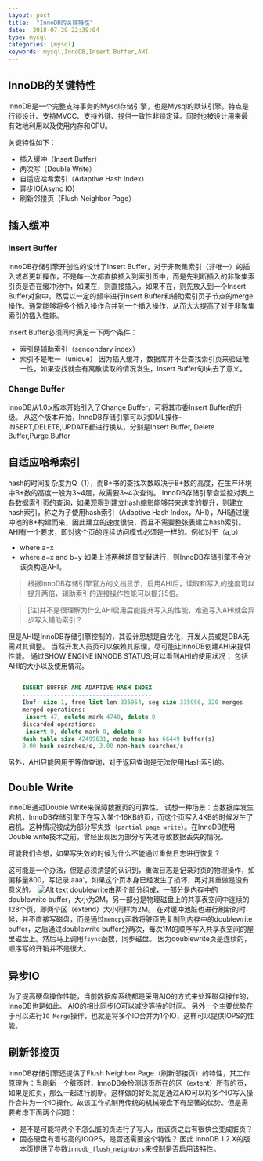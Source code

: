 ```yaml
---
layout: post
title:  "InnoDB的关键特性"
date:  2018-07-29 22:39:04
type: mysql
categories: [mysql]
keywords: mysql,InnoDB,Insert Buffer,AHI
---
```


## InnoDB的关键特性
InnoDB是一个完整支持事务的Mysql存储引擎，也是Mysql的默认引擎。特点是行锁设计、支持MVCC、支持外键、提供一致性非锁定读。同时也被设计用来最有效地利用以及使用内存和CPU。

关键特性如下：
- 插入缓冲（Insert Buffer）
- 两次写（Double Write）
- 自适应哈希索引（Adaptive Hash Index）
- 异步IO(Async IO)
- 刷新邻接页（Flush Neighbor Page）

## 插入缓冲
### Insert Buffer
InnoDB存储引擎开创性的设计了Insert Buffer，对于非聚集索引（非唯一）的插入或者更新操作，不是每一次都直接插入到索引页中，而是先判断插入的非聚集索引页是否在缓冲池中，如果在，则直接插入，如果不在，则先放入到一个Insert Buffer对象中。然后以一定的频率进行Insert Buffer和辅助索引页子节点的merge操作。通常能够将多个插入操作合并到一个插入操作，从而大大提高了对于非聚集索引的插入性能。

Insert Buffer必须同时满足一下两个条件：
- 索引是辅助索引（sencondary index）
- 索引不是唯一（unique）
因为插入缓冲，数据库并不会查找索引页来验证唯一性，如果查找就会有离散读取的情况发生，Insert Buffer句i失去了意义。
### Change Buffer
InnoDB从1.0.x版本开始引入了Change Buffer，可将其市委Insert Buffer的升级。
从这个版本开始，InnoDB存储引擎可以对DML操作-INSERT,DELETE,UPDATE都进行换从，分别是Insert Buffer, Delete Buffer,Purge Buffer

## 自适应哈希索引
hash的时间复杂度为Q（1），而B+书的查找次数取决于B+数的高度，在生产环境中B+数的高度一般为3~4层，故需要3~4次查询。
InnoDB存储引擎会监控对表上各数据索引页的查询，如果观察到建立hash缩影能够带来速度的提升，则建立hash索引，称之为子使用hash索引（Adaptive Hash Index，AHI），AHI通过缓冲池的B+构建而来，因此建立的速度很快，而且不需要整张表建立hash索引。
AHI有一个要求，即对这个页的连续访问模式必须是一样的。例如对于（a,b）
- where a=x
- where a=x and b=y
如果上述两种场景交替进行，则InnoDB存储引擎不会对该页构造AHI。
>根据InnoDB存储引擎官方的文档显示，启用AHI后，读取和写入的速度可以提升两倍，辅助索引的连接操作性能可以提升5倍。
 
 
>[注]并不是很理解为什么AHI启用后能提升写入的性能，难道写入AHI就会异步写入辅助索引？

但是AHI是InnoDB存储引擎控制的，其设计思想是自优化，开发人员或是DBA无需对其调整。
当然开发人员页可以依赖其原理，尽可能让InnoDB创建AHI来提供性能。
通过SHOW ENGINE INNODB STATUS;可以看到AHI的使用状况；
包括AHI的大小以及使用情况。

```sql
    -------------------------------------
    INSERT BUFFER AND ADAPTIVE HASH INDEX
    -------------------------------------
    Ibuf: size 1, free list len 335954, seg size 335956, 320 merges
    merged operations:
     insert 47, delete mark 4740, delete 0
    discarded operations:
     insert 0, delete mark 0, delete 0
    Hash table size 42499631, node heap has 66449 buffer(s)
    0.00 hash searches/s, 3.00 non-hash searches/s
```
另外，AHI只能因用于等值查询，对于返回查询是无法使用Hash索引的。

## Double Write
InnoDB通过Double Write来保障数据页的可靠性。
试想一种场景：当数据库发生宕机，InnoDB存储引擎正在写入某个16KB的页，而这个页写入4KB的时候发生了宕机。这种情况被成为部分写失效（`partial page write`）。在InnoDB使用Double write技术之前，曾经出现因为部分写失效导致数据丢失的情况。

可能我们会想，如果写失效的时候为什么不能通过重做日志进行恢复？ 

这可能是一个办法，但是必须清楚的认识到，重做日志是记录对页的物理操作，如偏移量800，写记录'aaa'。如果这个页本身已经发生了损坏，再对其重做是没有意义的。
![Alt text](./images/1113510-20170726195345906-321682602.png)
doublewrite由两个部分组成，一部分是内存中的doublewrite buffer，大小为2M，另一部分是物理磁盘上的共享表空间中连续的128个页，即两个区（extend）大小同样为2M。
在对缓冲池脏也进行刷新的时候，并不直接写磁盘，而是通过`memcpy`函数将脏页先复制到内存中的doublewrite buffer，之后通过doublewrite buffer分两次，每次1M的顺序写入共享表空间的屋里磁盘上。然后马上调用`fsync`函数，同步磁盘。
因为doublewrite页是连续的，顺序写的开销并不是很大。

## 异步IO
为了提高硬盘操作性能，当前数据库系统都是采用AIO的方式来处理磁盘操作的，InnoDB也是如此。
AIO的相比同步IO可以减少等待的时间。
另外一个主要优势在于可以进行`IO Merge`操作，也就是将多个IO合并为1个IO，这样可以提供IOPS的性能。

## 刷新邻接页
InnoDB存储引擎还提供了Flush Neighbor Page（刷新邻接页）的特性，其工作原理为：当刷新一个脏页时，InnoDB会检测该页所在的区（extent）所有的页，如果是脏页，那么一起进行刷新。这样做的好处就是通过AIO可以将多个IO写入操作合并为一个IO操作。故该工作机制再传统的机械硬盘下有显著的优势。但是需要考虑下面两个问题：
- 是不是可能将两个不怎么脏的页进行了写入，而该页之后有很快会变成脏页？
- 固态硬盘有着较高的IOQPS，是否还需要这个特性？
因此 InnoDB 1.2.X的版本页提供了参数`innodb_flush_neighbors`来控制是否启用该特性。